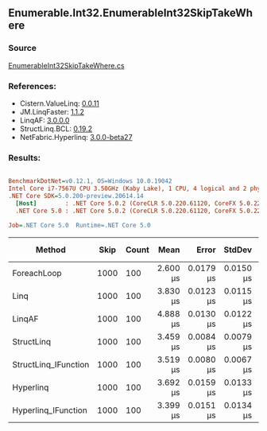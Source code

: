 ﻿## Enumerable.Int32.EnumerableInt32SkipTakeWhere

### Source
[EnumerableInt32SkipTakeWhere.cs](../LinqBenchmarks/Enumerable/Int32/EnumerableInt32SkipTakeWhere.cs)

### References:
- Cistern.ValueLinq: [0.0.11](https://www.nuget.org/packages/Cistern.ValueLinq/0.0.11)
- JM.LinqFaster: [1.1.2](https://www.nuget.org/packages/JM.LinqFaster/1.1.2)
- LinqAF: [3.0.0.0](https://www.nuget.org/packages/LinqAF/3.0.0.0)
- StructLinq.BCL: [0.19.2](https://www.nuget.org/packages/StructLinq.BCL/0.19.2)
- NetFabric.Hyperlinq: [3.0.0-beta27](https://www.nuget.org/packages/NetFabric.Hyperlinq/3.0.0-beta27)

### Results:
``` ini

BenchmarkDotNet=v0.12.1, OS=Windows 10.0.19042
Intel Core i7-7567U CPU 3.50GHz (Kaby Lake), 1 CPU, 4 logical and 2 physical cores
.NET Core SDK=5.0.200-preview.20614.14
  [Host]        : .NET Core 5.0.2 (CoreCLR 5.0.220.61120, CoreFX 5.0.220.61120), X64 RyuJIT
  .NET Core 5.0 : .NET Core 5.0.2 (CoreCLR 5.0.220.61120, CoreFX 5.0.220.61120), X64 RyuJIT

Job=.NET Core 5.0  Runtime=.NET Core 5.0  

```
|               Method | Skip | Count |     Mean |     Error |    StdDev | Ratio |  Gen 0 | Gen 1 | Gen 2 | Allocated |
|--------------------- |----- |------ |---------:|----------:|----------:|------:|-------:|------:|------:|----------:|
|          ForeachLoop | 1000 |   100 | 2.600 μs | 0.0179 μs | 0.0150 μs |  1.00 | 0.0191 |     - |     - |      40 B |
|                 Linq | 1000 |   100 | 3.830 μs | 0.0123 μs | 0.0115 μs |  1.47 | 0.0992 |     - |     - |     208 B |
|               LinqAF | 1000 |   100 | 4.888 μs | 0.0130 μs | 0.0122 μs |  1.88 | 0.0153 |     - |     - |      40 B |
|           StructLinq | 1000 |   100 | 3.459 μs | 0.0084 μs | 0.0079 μs |  1.33 | 0.0610 |     - |     - |     128 B |
| StructLinq_IFunction | 1000 |   100 | 3.519 μs | 0.0080 μs | 0.0067 μs |  1.35 | 0.0191 |     - |     - |      40 B |
|            Hyperlinq | 1000 |   100 | 3.692 μs | 0.0159 μs | 0.0133 μs |  1.42 | 0.0191 |     - |     - |      40 B |
|  Hyperlinq_IFunction | 1000 |   100 | 3.399 μs | 0.0151 μs | 0.0134 μs |  1.31 | 0.0191 |     - |     - |      40 B |
